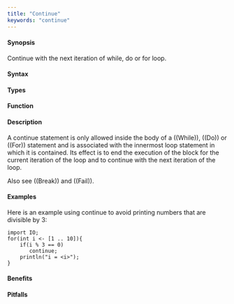 ```yaml
---
title: "Continue"
keywords: "continue"
---
```


#### Synopsis

Continue with the next iteration of while, do or for loop.

#### Syntax

#### Types

#### Function

#### Description

A continue statement is only allowed inside the body of a ((While)), ((Do)) or ((For)) statement
and is associated with the innermost loop statement in which it is contained.
Its effect is to end the execution of the block for the current iteration of the loop
and to continue with the next iteration of the loop.

Also see ((Break)) and ((Fail)).

#### Examples

Here is an example using continue to avoid printing numbers that are divisible by 3:
```rascal-shell
import IO;
for(int i <- [1 .. 10]){
    if(i % 3 == 0)
       continue;
    println("i = <i>");
}
```

#### Benefits

#### Pitfalls

